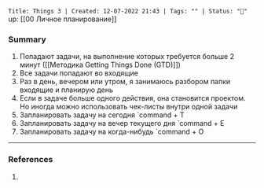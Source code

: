 
`Title: Things 3 | Created: 12-07-2022 21:43 | Tags: "" | Status: "🌱"`
up: [[00 Личное планирование]]

### Summary
1. Попадают задачи, на выполнение которых требуется больше 2 минут ([[Методика Getting Things Done (GTD)]])
2. Все задачи попадают во входящие
3. Раз в день, вечером или утром, я занимаюсь разбором папки входящие и планирую день
4. Если в задаче больше одного действия, она становится проектом. Но иногда можно использовать чек-листы внутри одной задачи
5. Запланировать задачу на сегодня `command + T
6. Запланировать задачу на вечер текущего дня `command + E
7. Запланировать задачу на когда-нибудь `command + O
__________
### References
1. 